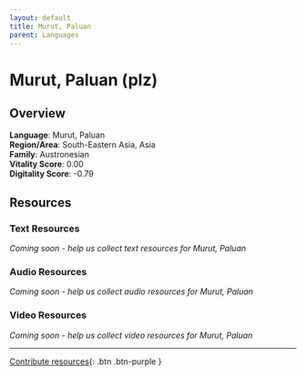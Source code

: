 ```yaml
---
layout: default
title: Murut, Paluan
parent: Languages
---
```


# Murut, Paluan (plz)

## Overview

**Language**: Murut, Paluan  
**Region/Area**: South-Eastern Asia, Asia  
**Family**: Austronesian  
**Vitality Score**: 0.00  
**Digitality Score**: -0.79  

## Resources

### Text Resources
*Coming soon - help us collect text resources for Murut, Paluan*

### Audio Resources
*Coming soon - help us collect audio resources for Murut, Paluan*

### Video Resources
*Coming soon - help us collect video resources for Murut, Paluan*

---

[Contribute resources](https://fairtrain.github.io/){: .btn .btn-purple }
